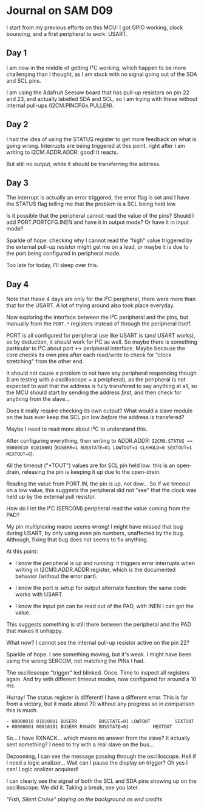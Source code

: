 Journal on SAM D09
==================
I start from my previous efforts on this MCU: I got GPIO working,
clock bouncing, and a first peripheral to work: USART.

Day 1
-----
I am now in the middle of getting I²C working, which happen to be
more challenging than I thought, as I am stuck with no signal going
out of the SDA and SCL pins.

I am using the Adafruit Seesaw board that has pull-up resistors on
pin 22 and 23, and actually labelled SDA and SCL, so I am trying
with these without internal pull-ups (I2CM.PINCFGx.PULLEN).

Day 2
-----
I had the idea of using the STATUS register to get more feedback on
what is going wrong. Interrupts are being triggered at this point,
right after I am writing to I2CM.ADDR.ADDR: good! It reacts.

But still no output, while it should be transferring the address.

Day 3
-----
The interrupt is actually an error triggered, the error flag is set
and I have the STATUS flag telling me that the problem is a SCL
being held low.

Is it possible that the peripheral cannot read the value of the pins?
Should I add PORT.PORTCFG.INEN and have it in output mode? Or have it
in input mode?

Sparkle of hope: checking why I cannot read the "high" value triggered
by the external pull-up resistor might get me on a lead, or maybe it is
due to the port being configured in peripheral mode.

Too late for today, I'll sleep over this.

Day 4
-----
Note that these 4 days are only for the I²C peripheral, there were
more than that for the USART. A lot of trying around also took place
everyday.

Now exploring the interface between the I²C peripheral and the pins,
but manually from the `PORT.*` registers instead of through the
peripheral itself.

PORT is all configured for peripheral use like USART is (and USART
works), so by deduction, it *should* work for I²C as well. So maybe
there is something particular to I²C about port <-> peripheral
interface.  Maybe because the core checks its own pins after each
read/write to check for "clock stretching" from the other end.

It should not cause a problem to not have any peripheral responding
though (I am testing with a oscilloscope + a peripheral), as the
peripheral is not expected to wait that the address is fully
transfered to say anything at all, so the MCU should start by sending
the address *first*, and then check for anything from the slave...

Does it really require checking its own output? What would a slave
module on the bus ever keep the SCL pin low *before* the address
is transfered?

Maybe I need to read more about I²C to understand this.

After configuring everything, then writing to ADDR.ADDR:
`I2CM0.STATUS == 00000010 01010001` (`BUSERR=1 BUSSTATE=01 LOWTOUT=1
CLKHOLD=0 SEXTOUT=1 MEXTOUT=0`).

All the timeout ("*TOUT") values are for SCL pin held low: this is
an open-drain, releasing the pin is keeping it up due to the
open-drain.

Reading the value from PORT.IN, the pin is up, not dow...
So if we timeout on a low value, this suggests the peripheral did
not "see" that the clock was held up by the external pull resistor.

How do I let the I²C (SERCOM) peripheral read the value coming from
the PAD?

My pin multiplexing macro seems wrong! I might have missed that bug
during USART, by only using even pin numbers, unaffected by the bug.
Although, fixing that bug does not seems to fix anything.

At this point:

* I know the peripheral is up and running: it triggers error interrupts
  when writing in I2CM0.ADDR.ADDR register, which is the documented
  behavior (without the error part).

* I know the port is setup for output alternate function: the same code
  works with USART.

* I know the input pin can be read out of the PAD, with INEN I can
  get the value.

This suggests something is still there between the peripheral and the PAD
that makes it unhappy.

What now? I cannot see the internal pull-up resistor active on the
pin 22?

Sparkle of hope. I see something moving, but it's weak. I might
have been using the wrong SERCOM, not matching the PINs I had.

The oscilloscope "trigger" led blinked. Once. Time to inspect all
registers again. And try with different timeout modes, now configured
for around a 10 ms.

Hurray! The status register is different! I have a different error.
This is far from a victory, but it made about 70 without any progress
so in comparison this is much.

```
- 00000010 01010001 BUSERR        BUSSTATE=01 LOWTOUT         SEXTOUT
+ 00000001 00010101 BUSERR RXNACK BUSSTATE=01         MEXTOUT
```

So... I have RXNACK... which means no answer from the slave? It
actually sent something? I need to try with a real slave on the
bus...

Dezooming, I can see the message passing through the oscilloscope.
Hell if I need a logic analizer... Wait can I pause the display
on trigger? Oh yes I can! Logic analizer acquired!

I can clearly see the signal of both the SCL and SDA pins showing
up on the oscilloscope. We did it. Taking a break, see you later.

*"Fish, Silent Cruise" playing on the background as end credits*
